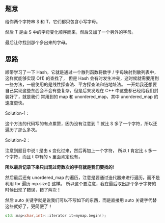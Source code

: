 ## 题意
   给你两个字符串 S 和 T，它们都只包含小写字母。
   
   然后 T 是由 S 中的字母变化顺序而来，然后又加了一个另外的字母。
   
   最后让你找到那个多出来的字母。
   
## 思路
   顺带学习了一下 Hash，它就是通过一个散列函数将数字 / 字母映射到散列表中，这样就能够实现 O(1) 的查找了，
   但是 Hash 会有时发生冲突，这时候就需要用到一些方法，一般使用的是线性探查法、平方探查法和链地址法。
   一开始我还想要自己实现这些东西会不会有些复杂，但是后来发现在 C++ 中这些都已经给我们封装好了，就是我们
   常用到的 map 和 unordered_map，其中 unordered_map 的速度更快。
   
   Solution-1：
   
   这个方法的代码写的有点累赘，因为没有注意到 T 就比 S 多了一个字符，所以还遍历了那么多次。
   
   Solution-2：
   
   注意到题目中说 t 是由 s 变化过来，然后再加上一个字符，
   所以 t 肯定比 s 多一个字符，而且 t 中有的 s 里面肯定也有，
   
   **所以最后记录下来只出现过奇数次的字符就是我们要找的!**
   
   然后最后还有 unordered_map 的遍历，注意是要通过迭代器来进行遍历，而不是利用 for 遍历 mp.size() 这样。
   所以这个要注意，我在最后取出那个多于字符的时候出现了错误，错了两次！
   
   然后 auto 关键字就是说我们可以不写如下的东西，而是直接用 auto 关键字代替这些就好了，更简便了！
   
   ```c++
   std::map<char,int>::iterator it=mymap.begin();
   ```
